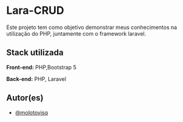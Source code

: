 # Lara-CRUD

Este projeto tem como objetivo demonstrar meus conhecimentos na utilização do PHP, juntamente com o framework laravel.


## Stack utilizada

**Front-end:** PHP,Bootstrap 5

**Back-end:** PHP, Laravel


## Autor(es)

- [@molotovisq](https://www.github.com/molotovisq)

